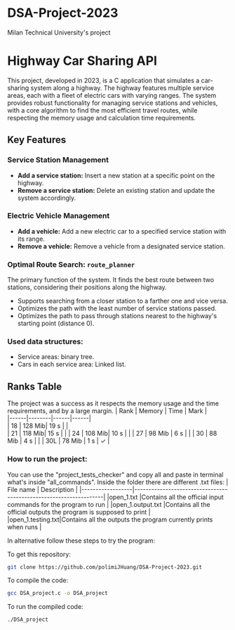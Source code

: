 # DSA-Project-2023
Milan Technical University's project

# Highway Car Sharing API
This project, developed in 2023, is a C application that simulates a car-sharing system along a highway. The highway features multiple service areas, each with a fleet of electric cars with varying ranges. The system provides robust functionality for managing service stations and vehicles, with a core algorithm to find the most efficient travel routes, while respecting the memory usage and calculation time requirements.

## Key Features

### Service Station Management  
- **Add a service station:** Insert a new station at a specific point on the highway.  
- **Remove a service station:** Delete an existing station and update the system accordingly.  

### Electric Vehicle Management  
- **Add a vehicle:** Add a new electric car to a specified service station with its range.  
- **Remove a vehicle:** Remove a vehicle from a designated service station.  

### Optimal Route Search: `route_planner`  
The primary function of the system. It finds the best route between two stations, considering their positions along the highway.  
- Supports searching from a closer station to a farther one and vice versa.
- Optimizes the path with the least number of service stations passed.  
- Optimizes the path to pass through stations nearest to the highway's starting point (distance 0).

### Used data structures:
- Service areas: binary tree.
- Cars in each service area: Linked list.  


## Ranks Table
The project was a success as it respects the memory usage and the time requirements, and by a large margin.
| Rank | Memory | Time | Mark |  
|------|--------|------|------|  
| 18   | 128 Mib| 19 s |      |  
| 21   | 118 Mib| 15 s |      |
| 24   | 108 Mib| 10 s |      |
| 27   | 98 Mib | 6 s  |      |
| 30   | 88 Mib | 4 s  |      |
| 30L  | 78 Mib | 1 s  |  ✓   |
  
### How to run the project:
You can use the "project_tests_checker" and copy all and paste in terminal what's inside "all_commands". Inside the folder there are different .txt files:
| File name        | Description                                                       |
|------------------|-------------------------------------------------------------------|
|open_1.txt        |Contains all the official input commands for the program to run    |
|open_1.output.txt |Contains all the official outputs the program is supposed to print |
|open_1.testing.txt|Contains all the outputs the program currently prints when runs    |

In alternative follow these steps to try the program:

To get this repository:
```bash
git clone https://github.com/polimiJHuang/DSA-Project-2023.git
```
To compile the code:
```bash
gcc DSA_project.c -o DSA_project
```
To run the compiled code:
```bash
./DSA_project
```
